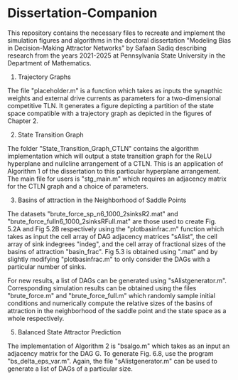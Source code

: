 # Dissertation-Companion

This repository contains the necessary files to recreate and implement the simulation figures and algorithms in the doctoral dissertation "Modeling Bias in Decision-Making Attractor Networks" by Safaan Sadiq describing research from the years 2021-2025 at Pennsylvania State University in the Department of Mathematics.

1. Trajectory Graphs

The file "placeholder.m" is a function which takes as inputs the synapthic weights and external drive currents as parameters for a two-dimensional competitive TLN.  It generates a figure depicting a partition of the state space compatible with a trajectory graph as depicted in the figures of Chapter 2.

2. State Transition Graph

The folder "State_Transition_Graph_CTLN" contains the algorithm implementation which will output a state transition graph for the ReLU hyperplane and nullcline arrangement of a CTLN.  This is an application of Algorithm 1 of the dissertation to this particular hyperplane arrangement.  The main file for users is "stg_main.m" which requires an adjacency matrix for the CTLN graph and a choice of parameters.

3. Basins of attraction in the Neighborhood of Saddle Points

The datasets "brute_force_sp_n6_1000_2sinksR2.mat" and "brute_force_fulln6_1000_2sinksRFull.mat" are those used to create Fig. 5.2A and Fig 5.2B respectively using the "plotbasinfrac.m" function which takes as input the cell array of DAG adjacency matrices "sAlist", the cell array of sink indegrees "indeg", and the cell array of fractional sizes of the basins of attraction "basin_frac".  Fig 5.3 is obtained using ".mat" and by slightly modifying "plotbasinfrac.m" to only consider the DAGs with a particular number of sinks.

For new results, a list of DAGs can be generated using "sAlistgenerator.m".  Corresponding simulation results can be obtained using the files "brute_force.m" and "brute_force_full.m" which randomly sample initial conditions and numerically compute the relative sizes of the basins of attraction in the neighborhood of the saddle point and the state space as a whole respectively.

5. Balanced State Attractor Prediction

The implementation of Algorithm 2 is "bsalgo.m" which takes as an input an adjacency matrix for the DAG G.  To generate Fig. 6.8, use the program "bs_delta_eps_var.m".  Again, the file "sAlistgenerator.m" can be used to generate a list of DAGs of a particular size.
